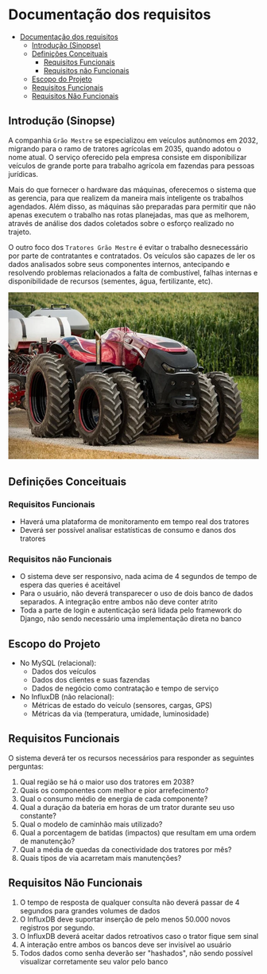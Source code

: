 # Documentação dos requisitos

- [Documentação dos requisitos](#documentação-dos-requisitos)
  - [Introdução (Sinopse)](#introdução-sinopse)
  - [Definições Conceituais](#definições-conceituais)
    - [Requisitos Funcionais](#requisitos-funcionais)
    - [Requisitos não Funcionais](#requisitos-não-funcionais)
  - [Escopo do Projeto](#escopo-do-projeto)
  - [Requisitos Funcionais](#requisitos-funcionais-1)
  - [Requisitos Não Funcionais](#requisitos-não-funcionais-1)

## Introdução (Sinopse)

A companhia `Grão Mestre` se especializou em veículos autônomos em 2032, migrando para o ramo de tratores agrícolas em 2035, quando adotou o nome atual. O serviço oferecido pela empresa consiste em disponibilizar veículos de grande porte para trabalho agrícola em fazendas para pessoas jurídicas.

Mais do que fornecer o hardware das máquinas, oferecemos o sistema que as gerencia, para que realizem da maneira mais inteligente os trabalhos agendados. Além disso, as máquinas são preparadas para permitir que não apenas executem o trabalho nas rotas planejadas, mas que as melhorem, através de análise dos dados coletados sobre o esforço realizado no trajeto.

O outro foco dos `Tratores Grão Mestre` é evitar o trabalho desnecessário por parte de contratantes e contratados. Os veículos são capazes de ler os dados analisados sobre seus componentes internos, antecipando e resolvendo problemas relacionados a falta de combustível, falhas internas e disponibilidade de recursos (sementes, água, fertilizante, etc).

![tractor_image](/docs/images/interestelar%20tractor.png)

## Definições Conceituais

### Requisitos Funcionais

- Haverá uma plataforma de monitoramento em tempo real dos tratores
- Deverá ser possível analisar estatísticas de consumo e danos dos tratores

### Requisitos não Funcionais

- O sistema deve ser responsivo, nada acima de 4 segundos de tempo de espera das queries é aceitável
- Para o usuário, não deverá transparecer o uso de dois banco de dados separados. A integração entre ambos não deve conter atrito
- Toda a parte de login e autenticação será lidada pelo framework do Django, não sendo necessário uma implementação direta no banco

## Escopo do Projeto

- No MySQL (relacional):
  - Dados dos veículos
  - Dados dos clientes e suas fazendas
  - Dados de negócio como contratação e tempo de serviço
- No InfluxDB (não relacional):
  - Métricas de estado do veículo (sensores, cargas, GPS)
  - Métricas da via (temperatura, umidade, luminosidade)

## Requisitos Funcionais

O sistema deverá ter os recursos necessários para responder as seguintes perguntas:

1. Qual região se há o maior uso dos tratores em 2038?
2. Quais os componentes com melhor e pior arrefecimento?
3. Qual o consumo médio de energia de cada componente?
4. Qual a duração da bateria em horas de um trator durante seu uso constante?
5. Qual o modelo de caminhão mais utilizado?
6. Qual a porcentagem de batidas (impactos) que resultam em uma ordem de manutenção?
7. Qual a média de quedas da conectividade dos tratores por mês?
8. Quais tipos de via acarretam mais manutenções?

## Requisitos Não Funcionais

1. O tempo de resposta de qualquer consulta não deverá passar de 4 segundos para grandes volumes de dados
2. O InfluxDB deve suportar inserção de pelo menos 50.000 novos registros por segundo.
3. O InfluxDB deverá aceitar dados retroativos caso o trator fique sem sinal
4. A interação entre ambos os bancos deve ser invisível ao usuário
5. Todos dados como senha deverão ser "hashados", não sendo possível visualizar corretamente seu valor pelo banco
